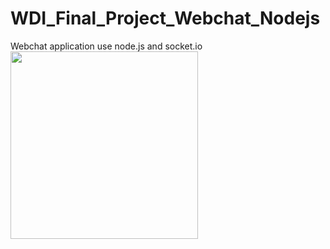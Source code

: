 # WDI_Final_Project_Webchat_Nodejs
Webchat application use node.js and socket.io
<img src="http://i.imgur.com/KhiljAQ.jpg?1" width="300">
